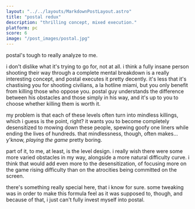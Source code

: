 ```yaml
---
layout: "../../layouts/MarkdownPostLayout.astro"
title: "postal redux"
description: "thrilling concept, mixed execution."
platform: pc
score: 6
image: "/post_images/postal.jpg"
---
```

postal's tough to really analyze to me.

i don't dislike what it's trying to go for, not at all. i think a fully insane person shooting their way through a complete mental breakdown is a really interesting concept, and postal executes it pretty decently. it's less that it's chastising you for shooting civilians, a la hotline miami, but you only benefit from killing those who oppose you. postal guy understands the difference between his obstacles and those simply in his way, and it's up to you to choose whether killing them is worth it.

my problem is that each of these levels often turn into mindless killings, which i guess is the point, right? it wants you to become completely desensitized to mowing down these people, spewing goofy one liners while ending the lives of hundreds. that mindlessness, though, often makes... y'know, *playing the game* pretty boring.

part of it, to me, at least, is the level design. i really wish there were some more varied obstacles in my way, alongside a more natural difficulty curve. i think that would add even more to the desensitization, of focusing more on the game rising difficulty than on the atrocities being committed on the screen.

there's something really special here, that i know for sure. some tweaking was in order to make this formula feel as it was supposed to, though, and because of that, i just can't fully invest myself into postal. 